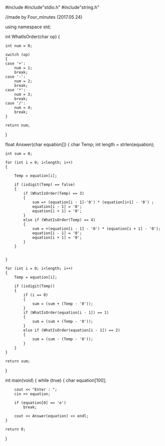 #include<iostream>
#include"stdio.h"
#include"string.h"

//made by Four_minutes (2017.05.24)

using namespace std;

int WhatIsOrder(char op)
{

	int num = 0;

	switch (op)
	{
	case '+':
		num = 1;
		break;
	case '-':
		num = 2;
		break;
	case '*':
		num = 3;
		break;
	case '/':
		num = 4;
		break;
	}

	return num;
}

float Answer(char equation[])
{
	char Temp;
	int length = strlen(equation);

	int sum = 0;

	for (int i = 0; i<length; i++)
	{

		Temp = equation[i];

		if (isdigit(Temp) == false)
		{
			if (WhatIsOrder(Temp) == 3)
			{
				sum =+ (equation[i - 1]-'0') * (equation[i+1] - '0') ;
				equation[i - 1] = '0';
				equation[i + 1] = '0';
			}
			else if (WhatIsOrder(Temp) == 4)
			{
				sum = +(equation[i - 1] - '0') * (equation[i + 1] - '0');
				equation[i - 1] = '0';
				equation[i + 1] = '0';
			}
		}


	}

	for (int i = 0; i<length; i++)
	{
		Temp = equation[i];
		
		if (isdigit(Temp))
		{
			if (i == 0)
			{
				sum = (sum + (Temp - '0'));
			}
			if (WhatIsOrder(equation[i - 1]) == 1)
			{
				sum = (sum + (Temp - '0'));
			}
			else if (WhatIsOrder(equation[i - 1]) == 2)
			{
				sum = (sum - (Temp - '0'));
			}
		}
	}

	return sum;
}

int main(void)
{
	while (true)
	{
		char equation[100];

		cout << "Enter : ";
		cin >> equation;

		if (equation[0] == 'e')
			break;

		cout << Answer(equation) << endl;
	}

	return 0;

}
